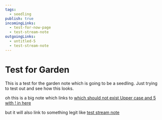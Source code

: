 ```yaml
---
tags:
  - seedling
publish: true
incomingLinks:
  - test-for-now-page
  - test-stream-note
outgoingLinks:
  - untitled-5
  - test-stream-note
---
```

# Test for Garden

This is a test for the garden note which is going to be a seedling. Just trying to test out and see how this looks.

oh this is a big note which links to [which should not exist Upper case and 5 with ! in here](/unpublished) 

but it will also link to something legit like [test stream note](test-stream-note)